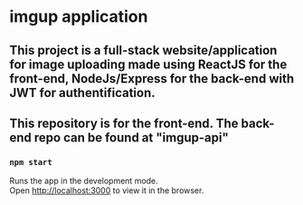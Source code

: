 # imgup application

## This project is a full-stack website/application for image uploading made using ReactJS for the front-end, NodeJs/Express for the back-end with JWT for authentification.
## This repository is for the front-end. The back-end repo can be found at "imgup-api"

### `npm start`

Runs the app in the development mode.\
Open [http://localhost:3000](http://localhost:3000) to view it in the browser.
